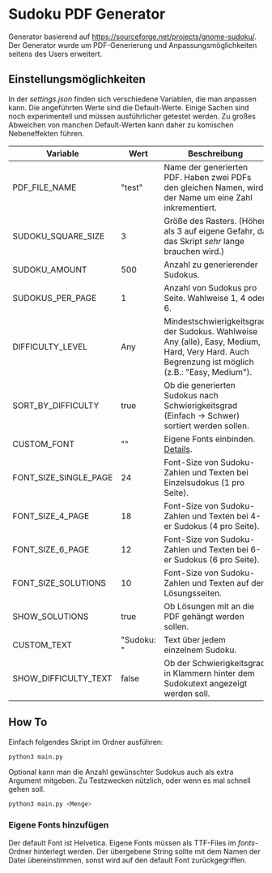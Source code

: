 # Sudoku PDF Generator
Generator basierend auf https://sourceforge.net/projects/gnome-sudoku/.
Der Generator wurde um PDF-Generierung und Anpassungsmöglichkeiten seitens des Users erweitert.

## Einstellungsmöglichkeiten
In der <i>settings.json</i> finden sich verschiedene Variablen, die man anpassen kann. Die angeführten Werte sind die Default-Werte.
Einige Sachen sind noch experimentell und müssen ausführlicher getestet werden. Zu großes Abweichen von manchen Default-Werten kann daher 
zu komischen Nebeneffekten führen.

| Variable            | Wert       | Beschreibung                                                                                                                                    |
|---------------------|------------|-------------------------------------------------------------------------------------------------------------------------------------------------|
| PDF_FILE_NAME       | "test"     | Name der generierten PDF. Haben zwei PDFs den gleichen Namen, wird der Name um eine Zahl inkrementiert.                                         |
| SUDOKU_SQUARE_SIZE  | 3          | Größe des Rasters. (Höher als 3 auf eigene Gefahr, da das Skript <i>sehr</i> lange brauchen wird.)                                              |
| SUDOKU_AMOUNT       | 500        | Anzahl zu generierender Sudokus.                                                                                                                |
| SUDOKUS_PER_PAGE    | 1          | Anzahl von Sudokus pro Seite. Wahlweise 1, 4 oder 6.                                                                                            |
| DIFFICULTY_LEVEL  | Any        | Mindestschwierigkeitsgrad der Sudokus. Wahlweise Any (alle), Easy, Medium, Hard, Very Hard. Auch Begrenzung ist möglich (z.B.: "Easy, Medium"). |
| SORT_BY_DIFFICULTY  | true       | Ob die generierten Sudokus nach Schwierigkeitsgrad (Einfach -> Schwer) sortiert werden sollen.                                                  |
| CUSTOM_FONT         | ""         | Eigene Fonts einbinden. [Details](#eigene-fonts-hinzufügen).                                                                                     |
| FONT_SIZE_SINGLE_PAGE | 24         | Font-Size von Sudoku-Zahlen und Texten bei Einzelsudokus (1 pro Seite).                                                                         |
| FONT_SIZE_4_PAGE    | 18         | Font-Size von Sudoku-Zahlen und Texten bei 4-er Sudokus (4 pro Seite).                                                                          |
| FONT_SIZE_6_PAGE    | 12         | Font-Size von Sudoku-Zahlen und Texten bei 6-er Sudokus (6 pro Seite).                                                                          |
| FONT_SIZE_SOLUTIONS | 10         | Font-Size von Sudoku-Zahlen und Texten auf den Lösungsseiten.                                                                                   |
| SHOW_SOLUTIONS      | true       | Ob Lösungen mit an die PDF gehängt werden sollen.                                                                                               |
| CUSTOM_TEXT         | "Sudoku: " | Text über jedem einzelnem Sudoku.                                                                                                               |
| SHOW_DIFFICULTY_TEXT         | false      | Ob der Schwierigkeitsgrad in Klammern hinter dem Sudokutext angezeigt werden soll.                                                              |

## How To
Einfach folgendes Skript im Ordner ausführen:
```bash
python3 main.py
```

Optional kann man die Anzahl gewünschter Sudokus auch als extra Argument mitgeben. Zu Testzwecken nützlich, oder wenn es mal schnell gehen soll.
```bash
python3 main.py <Menge>
```

### Eigene Fonts hinzufügen
Der default Font ist Helvetica. Eigene Fonts müssen als TTF-Files im <i>fonts</i>-Ordner hinterlegt werden. 
Der übergebene String sollte mit dem Namen der Datei übereinstimmen, sonst wird auf den default Font zurückgegriffen.
